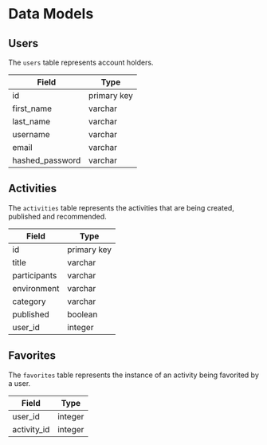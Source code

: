 # Data Models

## Users

The `users` table represents account holders.

| Field       | Type       |
| ----------- | ----------- |
| id | primary key |
| first_name | varchar |
| last_name | varchar |
| username | varchar |
| email | varchar |
| hashed_password | varchar |


## Activities

The `activities` table represents the activities that
are being created, published and recommended.


| Field       | Type       |
| ----------- | ----------- |
| id | primary key |
| title | varchar |
| participants | varchar |
| environment | varchar |
| category | varchar |
| published | boolean |
| user_id | integer |


## Favorites

The `favorites` table represents the instance of an
activity being favorited by a user.

| Field       | Type       |
| ----------- | ----------- |
| user_id | integer |
| activity_id | integer |
